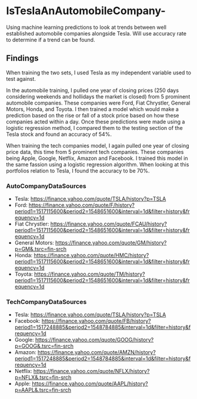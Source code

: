 # IsTeslaAnAutomobileCompany-
Using machine learning predictions to look at trends between well established automobile companies alongside Tesla. Will use accuracy rate to determine if a trend can be found.

## Findings
When training the two sets, I used Tesla as my independent variable used to test against. 

In the automobile training, I pulled one year of closing prices (250 days considering weekends and hollidays the market is closed) from 5 prominent automobile companies. These companies were Ford, Fiat Chrystler, General Motors, Honda, and Toyota. I then trained a model which would make a prediction based on the rise or fall of a stock price based on how these companies acted within a day. 
Once these predictions were made using a logistic regression method, I compared them to the testing section of the Tesla stock and found an accuracy of 54%. 

When training the tech companies model, I again pulled one year of closing price data, this time from 5 prominent tech companies. These companies being Apple, Google, Netflix, Amazon and Facebook. I trained this model in the same fassion using a logistic regression algorithm.
When looking at this portfolios relation to Tesla, I found the accuracy to be 70%.







### AutoCompanyDataSources
* Tesla: https://finance.yahoo.com/quote/TSLA/history?p=TSLA  
* Ford: https://finance.yahoo.com/quote/F/history?period1=1517115600&period2=1548651600&interval=1d&filter=history&frequency=1d  
* Fiat Chrystler: https://finance.yahoo.com/quote/FCAU/history?period1=1517115600&period2=1548651600&interval=1d&filter=history&frequency=1d  
* General Motors: https://finance.yahoo.com/quote/GM/history?p=GM&.tsrc=fin-srch
* Honda: https://finance.yahoo.com/quote/HMC/history?period1=1517115600&period2=1548651600&interval=1d&filter=history&frequency=1d  
* Toyota: https://finance.yahoo.com/quote/TM/history?period1=1517115600&period2=1548651600&interval=1d&filter=history&frequency=1d  

### TechCompanyDataSources
* Tesla: https://finance.yahoo.com/quote/TSLA/history?p=TSLA    
* Facebook: https://finance.yahoo.com/quote/FB/history?period1=1517248885&period2=1548784885&interval=1d&filter=history&frequency=1d  
* Google: https://finance.yahoo.com/quote/GOOG/history?p=GOOG&.tsrc=fin-srch  
* Amazon: https://finance.yahoo.com/quote/AMZN/history?period1=1517248885&period2=1548784885&interval=1d&filter=history&frequency=1d  
* Netflix: https://finance.yahoo.com/quote/NFLX/history?p=NFLX&.tsrc=fin-srch  
* Apple: https://finance.yahoo.com/quote/AAPL/history?p=AAPL&.tsrc=fin-srch  
